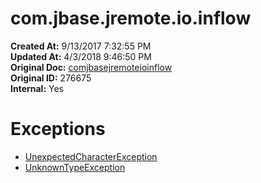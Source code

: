 # com.jbase.jremote.io.inflow

**Created At:** 9/13/2017 7:32:55 PM  
**Updated At:** 4/3/2018 9:46:50 PM  
**Original Doc:** [comjbasejremoteioinflow](https://docs.jbase.com/39719-archive/comjbasejremoteioinflow)  
**Original ID:** 276675  
**Internal:** Yes  


# Exceptions

- [UnexpectedCharacterException](./../../jremote/io/exception/unexpectedcharacterexception-%28jremote---api%29 "class in com.jbase.jremote.io.exception")
- [UnknownTypeException](./../../jremote/io/exception/unknowntypeexception-%28jremote---api%29 "class in com.jbase.jremote.io.exception")

